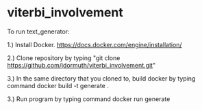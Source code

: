 # viterbi_involvement
To run text_generator:

1.) Install Docker. https://docs.docker.com/engine/installation/

2.) Clone repository by typing "git clone https://github.com/jdormuth/viterbi_involvement.git"

3.) In the same directory that you cloned to, build docker by typing command docker build -t generate .

3.) Run program by typing command docker run generate

